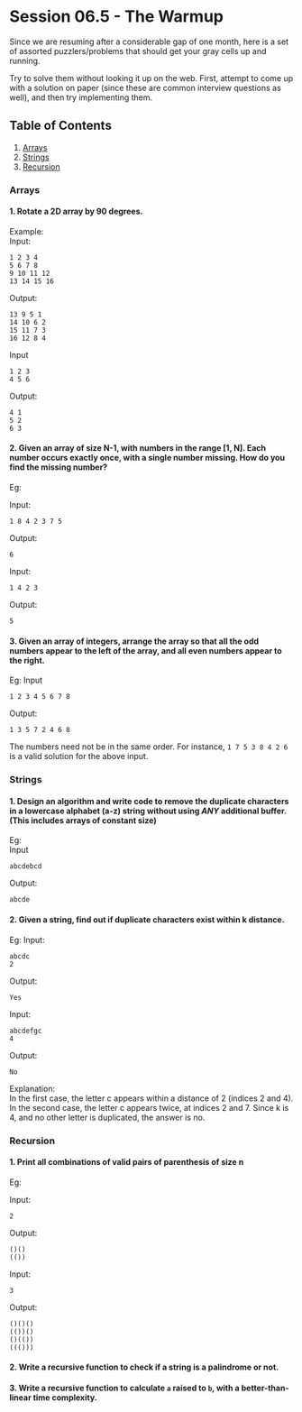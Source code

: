 # Session 06.5 - The Warmup

Since we are resuming after a considerable gap of one month, here is a set of assorted puzzlers/problems that should get your gray cells up and running.

Try to solve them without looking it up on the web. First, attempt to come up with a solution on paper (since these are common interview questions as well), and then try implementing them.

## Table of Contents
1. [Arrays](#arrays)
2. [Strings](#strings)
3. [Recursion](#recursion)

### <a name="arrays"></a>Arrays
#### 1. Rotate a 2D array by 90 degrees.
Example:  
Input:
```
1 2 3 4
5 6 7 8
9 10 11 12
13 14 15 16
```
Output:

```
13 9 5 1
14 10 6 2
15 11 7 3
16 12 8 4
```

Input  

```
1 2 3
4 5 6
```

Output:

```
4 1
5 2
6 3
```

#### 2. Given an array of size N-1, with numbers in the range [1, N]. Each number occurs exactly once, with a single number missing. How do you find the missing number?
Eg: 

Input:

```
1 8 4 2 3 7 5
```

Output:

```
6
```

Input:

```
1 4 2 3
```

Output:

```
5
```

#### 3. Given an array of integers, arrange the array so that all the odd numbers appear to the left of the array, and all even numbers appear to the right.
Eg:
Input

```
1 2 3 4 5 6 7 8
```

Output:

```
1 3 5 7 2 4 6 8
```

The numbers need not be in the same order. For instance, `1 7 5 3 8 4 2 6` is a valid solution for the above input.

### <a name="strings"></a>Strings
#### 1. Design an algorithm and write code to remove the duplicate characters in a lowercase alphabet (a-z) string without using *ANY* additional buffer. (This includes arrays of constant size)

Eg:   
Input

```
abcdebcd
```

Output:

```
abcde
```

#### 2. Given a string, find out if duplicate characters exist within k distance.
Eg:
Input:

```
abcdc
2
```

Output:

```
Yes
```

Input:

```
abcdefgc
4
```

Output:

```
No
```

Explanation:  
In the first case, the letter c appears within a distance of 2 (indices 2 and 4).  
In the second case, the letter c appears twice, at indices 2 and 7. Since k is 4, and no other letter is duplicated, the answer is no.

### <a name="recursion"></a> Recursion

#### 1. Print all combinations of valid pairs of parenthesis of size n
Eg:

Input:

```
2
```

Output:

```
()()
(())
```

Input:

```
3
```

Output:

```
()()()
(())()
()(())
((()))
```

#### 2. Write a recursive function to check if a string is a palindrome or not.

#### 3. Write a recursive function to calculate `a` raised to `b`, with a better-than-linear time complexity.
